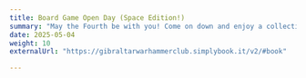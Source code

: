 ```yaml
---
title: Board Game Open Day (Space Edition!)
summary: "May the Fourth be with you! Come on down and enjoy a collection of space-themed board games!"
date: 2025-05-04
weight: 10
externalUrl: "https://gibraltarwarhammerclub.simplybook.it/v2/#book"

---
```

